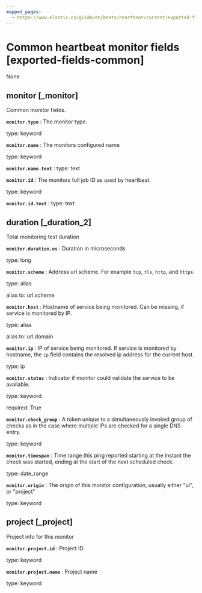 ```yaml
---
mapped_pages:
  - https://www.elastic.co/guide/en/beats/heartbeat/current/exported-fields-common.html
---
```


# Common heartbeat monitor fields [exported-fields-common]

None


## monitor [_monitor]

Common monitor fields.

**`monitor.type`**
:   The monitor type.

type: keyword


**`monitor.name`**
:   The monitors configured name

type: keyword


**`monitor.name.text`**
:   type: text


**`monitor.id`**
:   The monitors full job ID as used by heartbeat.

type: keyword


**`monitor.id.text`**
:   type: text



## duration [_duration_2]

Total monitoring test duration

**`monitor.duration.us`**
:   Duration in microseconds

type: long


**`monitor.scheme`**
:   Address url scheme. For example `tcp`, `tls`, `http`, and `https`.

type: alias

alias to: url.scheme


**`monitor.host`**
:   Hostname of service being monitored. Can be missing, if service is monitored by IP.

type: alias

alias to: url.domain


**`monitor.ip`**
:   IP of service being monitored. If service is monitored by hostname, the `ip` field contains the resolved ip address for the current host.

type: ip


**`monitor.status`**
:   Indicator if monitor could validate the service to be available.

type: keyword

required: True


**`monitor.check_group`**
:   A token unique to a simultaneously invoked group of checks as in the case where multiple IPs are checked for a single DNS entry.

type: keyword


**`monitor.timespan`**
:   Time range this ping reported starting at the instant the check was started, ending at the start of the next scheduled check.

type: date_range


**`monitor.origin`**
:   The origin of this monitor configuration, usually either "ui", or "project"

type: keyword



## project [_project]

Project info for this monitor

**`monitor.project.id`**
:   Project ID

type: keyword


**`monitor.project.name`**
:   Project name

type: keyword


